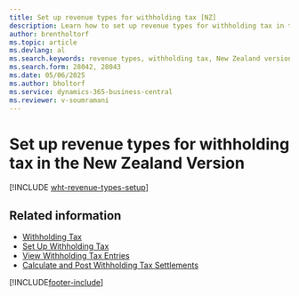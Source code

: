 ```yaml
---
title: Set up revenue types for withholding tax [NZ]
description: Learn how to set up revenue types for withholding tax in the New Zealand version of Business Central. Revenue types help classify withholding tax (WHT) entries and are used for WHT certificates.
author: brentholtorf
ms.topic: article
ms.devlang: al
ms.search.keywords: revenue types, withholding tax, New Zealand version
ms.search.form: 28042, 28043
ms.date: 05/06/2025
ms.author: bholtorf
ms.service: dynamics-365-business-central
ms.reviewer: v-soumramani
---
```


# Set up revenue types for withholding tax in the New Zealand Version

[!INCLUDE [wht-revenue-types-setup](../includes/AUNZ/wht-revenue-types-setup.md)]

## Related information

- [Withholding Tax](withholding-tax.md)
- [Set Up Withholding Tax](how-to-set-up-withholding-tax.md)
- [View Withholding Tax Entries](how-to-view-withholding-tax-entries.md)
- [Calculate and Post Withholding Tax Settlements](how-to-calculate-and-post-withholding-tax-settlements.md)

[!INCLUDE[footer-include](../../includes/footer-banner.md)]
